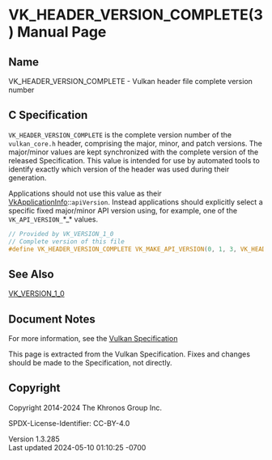 # VK_HEADER_VERSION_COMPLETE(3) Manual Page

## Name

VK_HEADER_VERSION_COMPLETE - Vulkan header file complete version number



## <a href="#_c_specification" class="anchor"></a>C Specification

`VK_HEADER_VERSION_COMPLETE` is the complete version number of the
`vulkan_core.h` header, comprising the major, minor, and patch versions.
The major/minor values are kept synchronized with the complete version
of the released Specification. This value is intended for use by
automated tools to identify exactly which version of the header was used
during their generation.

Applications should not use this value as their
[VkApplicationInfo](https://registry.khronos.org/vulkan/specs/1.3-extensions/man/html/VkApplicationInfo.html)::`apiVersion`. Instead
applications should explicitly select a specific fixed major/minor API
version using, for example, one of the `VK_API_VERSION_`\*\_\* values.

``` c
// Provided by VK_VERSION_1_0
// Complete version of this file
#define VK_HEADER_VERSION_COMPLETE VK_MAKE_API_VERSION(0, 1, 3, VK_HEADER_VERSION)
```

## <a href="#_see_also" class="anchor"></a>See Also

[VK_VERSION_1_0](https://registry.khronos.org/vulkan/specs/1.3-extensions/man/html/VK_VERSION_1_0.html)

## <a href="#_document_notes" class="anchor"></a>Document Notes

For more information, see the <a
href="https://registry.khronos.org/vulkan/specs/1.3-extensions/html/vkspec.html#VK_HEADER_VERSION_COMPLETE"
target="_blank" rel="noopener">Vulkan Specification</a>

This page is extracted from the Vulkan Specification. Fixes and changes
should be made to the Specification, not directly.

## <a href="#_copyright" class="anchor"></a>Copyright

Copyright 2014-2024 The Khronos Group Inc.

SPDX-License-Identifier: CC-BY-4.0

Version 1.3.285  
Last updated 2024-05-10 01:10:25 -0700
